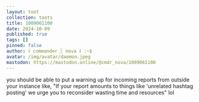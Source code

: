 ```yaml
---
layout: toot
collection: toots
title: 1009061100
date: 2024-10-09
published: true
tags: []
pinned: false
author: ⸸ commander ░ nova ⸸ :~$
avatar: /img/avatar/daemon.jpeg
mastodon: https://mastodon.online/@cmdr_nova/1009061100
---
```


you should be able to put a warning up for incoming reports from outside your instance like, "If your report amounts to things like 'unrelated hashtag posting' we urge you to reconsider wasting time and resources" lol
